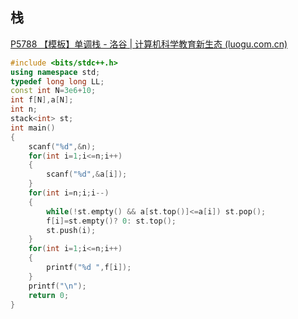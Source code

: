 ## 栈

[P5788 【模板】单调栈 - 洛谷 | 计算机科学教育新生态 (luogu.com.cn)](https://www.luogu.com.cn/problem/P5788)

```c++
#include <bits/stdc++.h>
using namespace std;
typedef long long LL;
const int N=3e6+10;
int f[N],a[N];
int n;
stack<int> st;
int main()
{
	scanf("%d",&n);
	for(int i=1;i<=n;i++)
	{
		scanf("%d",&a[i]);
	}
	for(int i=n;i;i--)
	{
		while(!st.empty() && a[st.top()]<=a[i]) st.pop();
		f[i]=st.empty()? 0: st.top();
		st.push(i);
	}
	for(int i=1;i<=n;i++)
	{
		printf("%d ",f[i]);
	}
	printf("\n");
	return 0;
}
```


